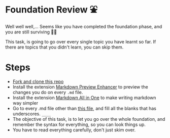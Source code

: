 # Foundation Review ⛲️

Well well well,...
Seems like you have completed the foundation phase, and you are still surviving 😮‍💨

This task, is going to go over every single topic you have learnt so far. If there are topics that you didn't learn, you can skip them.

# Steps

- [Fork and clone this repo](https://github.com/JoinCODED/TASK-Foundation-CheatSheet)
- Install the extension [Markdown Preview Enhancer](https://marketplace.visualstudio.com/items?itemName=shd101wyy.markdown-preview-enhanced) to preview the changes you do on every `.md` file.
- Install the extension [Markdown All in One](https://marketplace.visualstudio.com/items?itemName=yzhang.markdown-all-in-one) to make writing markdown way simpler
- Go to every .md file other than [this file](/README.md), and fill all the blanks that has underscores. `____`
- The objective of this task, is to let you go over the whole foundation, and remember the syntax for everything, so you can look things up.
- You have to read everything carefully, don't just skim over.
